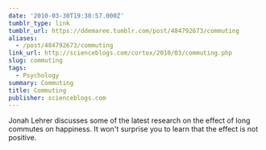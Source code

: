 ```yaml
---
date: '2010-03-30T19:30:57.000Z'
tumblr_type: link
tumblr_url: https://ddemaree.tumblr.com/post/484792673/commuting
aliases:
  - /post/484792673/commuting
link_url: http://scienceblogs.com/cortex/2010/03/commuting.php
slug: commuting
tags:
  - Psychology
summary: Commuting
title: Commuting
publisher: scienceblogs.com
---
```


Jonah Lehrer discusses some of the latest research on the effect of long commutes on happiness. It won't surprise you to learn that the effect is not positive.